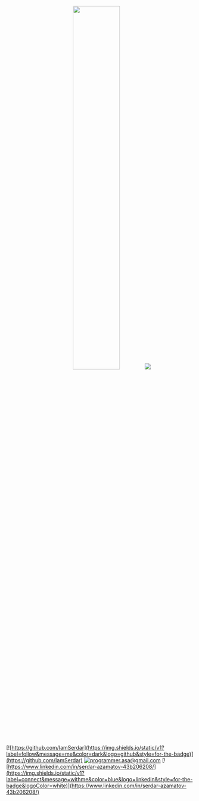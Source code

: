 <p align="center">
  <img height="50%" width="auto" src ="https://github-readme-stats.vercel.app/api?username=IamSerdar&show_icons=true&count_private=true&theme=shades-of-purple&hide_border=true&hide=issues,contribs&bg_color=00000000">
  <!--<img height="50%" width="auto" src ="https://github-readme-stats.vercel.app/api/top-langs/?username=IamSerdar&layout=compact&hide_border=true&theme=shades-of-purple&bg_color=00000000&hide=blade">-->
  <img src ="https://github-readme-streak-stats.herokuapp.com?user=IamSerdar&theme=shades-of-purple&hide_border=true&background=FFFFFF00">
  <br>
  <br>
  
[![https://github.com/IamSerdar](https://img.shields.io/static/v1?label=follow&message=me&color=dark&logo=github&style=for-the-badge)](https://github.com/IamSerdar) 
[![programmer.asa@gmail.com](https://img.shields.io/static/v1?label=email&message=me&color=red&logo=gmail&style=for-the-badge&logoColor=white)](mailto:programmer.asa@gmail.com)
[![https://www.linkedin.com/in/serdar-azamatov-43b206208/](https://img.shields.io/static/v1?label=connect&message=withme&color=blue&logo=linkedin&style=for-the-badge&logoColor=white)](https://www.linkedin.com/in/serdar-azamatov-43b206208/)




